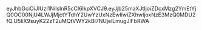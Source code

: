 eyJhbGciOiJIUzI1NiIsInR5cCI6IkpXVCJ9.eyJjb25maXJtIjoiZDcxMzg2YmEtYjQ0OC00NjU4LWJjMjctYTdhY2UwYzUxNzEwIiwiZXhwIjoxNzE3MzQ0MDU2fQ.U5liX9suyK22zT2uMQtVWY2kBl7NUjelLmugJlFbRWA